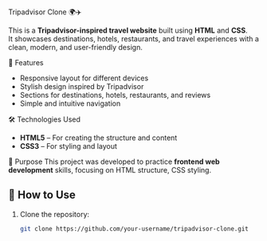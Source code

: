  Tripadvisor Clone 🌍✈️

This is a **Tripadvisor-inspired travel website** built using **HTML** and **CSS**.  
It showcases destinations, hotels, restaurants, and travel experiences with a clean, modern, and user-friendly design.

 🚀 Features
- Responsive layout for different devices
- Stylish design inspired by Tripadvisor
- Sections for destinations, hotels, restaurants, and reviews
- Simple and intuitive navigation

 🛠️ Technologies Used
- **HTML5** – For creating the structure and content
- **CSS3** – For styling and layout

🎯 Purpose
This project was developed to practice **frontend web development** skills, focusing on HTML structure, CSS styling.

## 📂 How to Use
1. Clone the repository:
   ```bash
   git clone https://github.com/your-username/tripadvisor-clone.git
